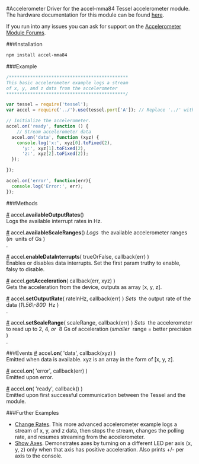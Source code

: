 #Accelerometer
Driver for the accel-mma84 Tessel accelerometer module. The hardware documentation for this module can be found [here](https://github.com/tessel/hardware/blob/master/modules-overview.md#accelerometer). 

If you run into any issues you can ask for support on the [Accelerometer Module Forums](http://forums.tessel.io/category/accelerometer).

###Installation
```sh
npm install accel-mma84
```

###Example
```js
/*********************************************
This basic accelerometer example logs a stream
of x, y, and z data from the accelerometer
*********************************************/

var tessel = require('tessel');
var accel = require('../').use(tessel.port['A']); // Replace '../' with 'accel-mma84' in your own code

// Initialize the accelerometer.
accel.on('ready', function () {
    // Stream accelerometer data
  accel.on('data', function (xyz) {
    console.log('x:', xyz[0].toFixed(2),
      'y:', xyz[1].toFixed(2),
      'z:', xyz[2].toFixed(2));
  });

});

accel.on('error', function(err){
  console.log('Error:', err);
});
```

###Methods

&#x20;<a href="#api-accel-availableOutputRates-Logs-the-available-interrupt-rates-in-Hz" name="api-accel-availableOutputRates-Logs-the-available-interrupt-rates-in-Hz">#</a> accel<b>.availableOutputRates</b>()  
 Logs the available interrupt rates in Hz.  

&#x20;<a href="#api-accel-availableScaleRanges-Logs-the-available-accelerometer-ranges-in-units-of-Gs" name="api-accel-availableScaleRanges-Logs-the-available-accelerometer-ranges-in-units-of-Gs">#</a> accel<b>.availableScaleRanges</b>() <i>Logs</i>&nbsp; the available accelerometer ranges (<i>in</i>&nbsp; units of Gs )  
.  

&#x20;<a href="#api-accel-enableDataInterrupts-trueOrFalse-callback-err-Enables-or-disables-data-interrupts-Set-the-first-param-truthy-to-enable-falsy-to-disable" name="api-accel-enableDataInterrupts-trueOrFalse-callback-err-Enables-or-disables-data-interrupts-Set-the-first-param-truthy-to-enable-falsy-to-disable">#</a> accel<b>.enableDataInterrupts</b>( trueOrFalse, callback(err) )  
 Enables or disables data interrupts. Set the first param truthy to enable, falsy to disable.  

&#x20;<a href="#api-accel-getAcceleration-callback-err-xyz-Gets-the-acceleration-from-the-device-outputs-as-array-x-y-z" name="api-accel-getAcceleration-callback-err-xyz-Gets-the-acceleration-from-the-device-outputs-as-array-x-y-z">#</a> accel<b>.getAcceleration</b>( callback(err, xyz) )  
 Gets the acceleration from the device, outputs as array [x, y, z].  

&#x20;<a href="#api-accel-setOutputRate-rateInHz-callback-err-Sets-the-output-rate-of-the-data-1-56-800-Hz" name="api-accel-setOutputRate-rateInHz-callback-err-Sets-the-output-rate-of-the-data-1-56-800-Hz">#</a> accel<b>.setOutputRate</b>( rateInHz, callback(err) ) <i>Sets</i>&nbsp; the output rate of the data (<i>1\\.56\\-800</i>&nbsp; Hz )  
.  

&#x20;<a href="#api-accel-setScaleRange-scaleRange-callback-err-Sets-the-accelerometer-to-read-up-to-2-4-or-8-Gs-of-acceleration-smaller-range-better-precision" name="api-accel-setScaleRange-scaleRange-callback-err-Sets-the-accelerometer-to-read-up-to-2-4-or-8-Gs-of-acceleration-smaller-range-better-precision">#</a> accel<b>.setScaleRange</b>( scaleRange, callback(err) ) <i>Sets</i>&nbsp; the accelerometer to read up to 2, 4, <i>or</i>&nbsp; 8 Gs of acceleration (<i>smaller</i>&nbsp; range = better precision )  
.  

###Events
&#x20;<a href="#api-accel-on-data-callback-xyz-Emitted-when-data-is-available-xyz-is-an-array-in-the-form-of-x-y-z" name="api-accel-on-data-callback-xyz-Emitted-when-data-is-available-xyz-is-an-array-in-the-form-of-x-y-z">#</a> accel<b>.on</b>( 'data', callback(xyz) )  
 Emitted when data is available. xyz is an array in the form of [x, y, z].  

&#x20;<a href="#api-accel-on-error-callback-err-Emitted-upon-error" name="api-accel-on-error-callback-err-Emitted-upon-error">#</a> accel<b>.on</b>( 'error', callback(err) )  
 Emitted upon error.  

&#x20;<a href="#api-accel-on-ready-callback-Emitted-upon-first-successful-communication-between-the-Tessel-and-the-module" name="api-accel-on-ready-callback-Emitted-upon-first-successful-communication-between-the-Tessel-and-the-module">#</a> accel<b>.on</b>( 'ready', callback() )  
 Emitted upon first successful communication between the Tessel and the module.  

###Further Examples
* [Change Rates](https://github.com/tessel/accel-mma84/blob/master/examples/change-rates.js). This more advanced accelerometer example logs a stream of x, y, and z data, then stops the stream, changes the polling rate, and resumes streaming from the accelerometer.
* [Show Axes](https://github.com/tessel/accel-mma84/blob/master/examples/show-axes.js). Demonstrates axes by turning on a different LED per axis (x, y, z) only when that axis has positive acceleration. Also prints +/- per axis to the console.
